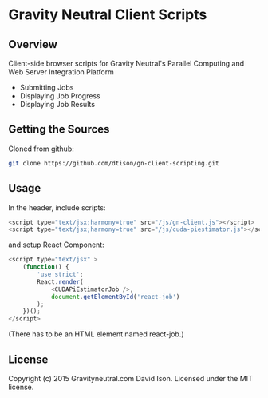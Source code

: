 # Gravity Neutral Client Scripts

## Overview

Client-side browser scripts for  Gravity Neutral's 
Parallel Computing and Web Server Integration Platform

* Submitting Jobs
* Displaying Job Progress
* Displaying Job Results

## Getting the Sources

Cloned from github:

```bash
git clone https://github.com/dtison/gn-client-scripting.git
```

## Usage

In the header, include scripts:

```javascript
<script type="text/jsx;harmony=true" src="/js/gn-client.js"></script>
<script type="text/jsx;harmony=true" src="/js/cuda-piestimator.js"></script>
```

and setup React Component:

```javascript
<script type="text/jsx" >
    (function() {
        'use strict';
        React.render(
            <CUDAPiEstimatorJob />,
            document.getElementById('react-job')
        );
    })();
</script>
```
(There has to be an HTML element named react-job.)

## License
Copyright (c) 2015 Gravityneutral.com David Ison. Licensed under the MIT license.
               